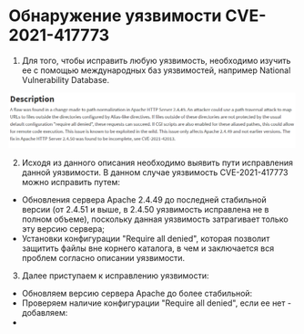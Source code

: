 # Обнаружение уязвимости CVE-2021-417773
  
1) Для того, чтобы исправить любую уязвимость, необходимо изучить ее с помощью международных баз уязвимостей, например National Vulnerability Database.
  
![descr](images/descr.png)  

2) Исходя из данного описания необходимо выявить пути исправления данной уязвимости. В данном случае уязвимость CVE-2021-417773 можно исправить путем:  
* Обновления сервера Apache 2.4.49 до последней стабильной версии (от 2.4.51 и выше, в 2.4.50 уязвимость исправлена не в полном объеме), поскольку данная уязвимость затрагивает только эту версию сервера;
* Установки конфигурации "Require all denied", которая позволит защитить файлы вне корнего каталога, в чем и заключается вся проблем согласно описании уязвимости.

3) Далее приступаем к исправлению уязвимости:
* Обновляем версию сервера Apache до более стабильной:
* Проверяем наличие конфигурации "Require all denied", если ее нет - добавляем:
* 

  

